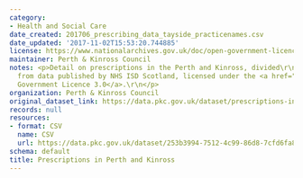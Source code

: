 ```yaml
---
category:
- Health and Social Care
date_created: 201706_prescribing_data_tayside_practicenames.csv
date_updated: '2017-11-02T15:53:20.744885'
license: https://www.nationalarchives.gov.uk/doc/open-government-licence/version/3/
maintainer: Perth & Kinross Council
notes: <p>Detail on prescriptions in the Perth and Kinross, divided\r\n\r\nAdapted
  from data published by NHS ISD Scotland, licensed under the <a href="" title="http://www.nationalarchives.gov.uk/doc/open-government-licence/">Open
  Government Licence 3.0</a>.\r\n</p>
organization: Perth & Kinross Council
original_dataset_link: https://data.pkc.gov.uk/dataset/prescriptions-in-perth-and-kinross
records: null
resources:
- format: CSV
  name: CSV
  url: https://data.pkc.gov.uk/dataset/253b3994-7512-4c99-86d8-7cfd6fa86fed/resource/c47253d0-5e93-4fef-9e82-61085738ef26/download/201706_prescribing_data_tayside_practicenames.csv
schema: default
title: Prescriptions in Perth and Kinross
---
```

